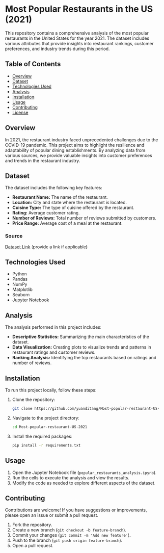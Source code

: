 # Most Popular Restaurants in the US (2021)

This repository contains a comprehensive analysis of the most popular restaurants in the United States for the year 2021. The dataset includes various attributes that provide insights into restaurant rankings, customer preferences, and industry trends during this period.

## Table of Contents

- [Overview](#overview)
- [Dataset](#dataset)
- [Technologies Used](#technologies-used)
- [Analysis](#analysis)
- [Installation](#installation)
- [Usage](#usage)
- [Contributing](#contributing)
- [License](#license)

## Overview

In 2021, the restaurant industry faced unprecedented challenges due to the COVID-19 pandemic. This project aims to highlight the resilience and adaptability of popular dining establishments. By analyzing data from various sources, we provide valuable insights into customer preferences and trends in the restaurant industry.

## Dataset

The dataset includes the following key features:

- **Restaurant Name:** The name of the restaurant.
- **Location:** City and state where the restaurant is located.
- **Cuisine Type:** The type of cuisine offered by the restaurant.
- **Rating:** Average customer rating.
- **Number of Reviews:** Total number of reviews submitted by customers.
- **Price Range:** Average cost of a meal at the restaurant.

### Source

[Dataset Link](#) (provide a link if applicable)

## Technologies Used

- Python
- Pandas
- NumPy
- Matplotlib
- Seaborn
- Jupyter Notebook

## Analysis

The analysis performed in this project includes:

- **Descriptive Statistics:** Summarizing the main characteristics of the dataset.
- **Data Visualization:** Creating plots to visualize trends and patterns in restaurant ratings and customer reviews.
- **Ranking Analysis:** Identifying the top restaurants based on ratings and number of reviews.

## Installation

To run this project locally, follow these steps:

1. Clone the repository:
   ```bash
   git clone https://github.com/yuanditang/Most-popular-restaurant-US-2021.git
   ```

2. Navigate to the project directory:
   ```bash
   cd Most-popular-restaurant-US-2021
   ```

3. Install the required packages:
   ```bash
   pip install -r requirements.txt
   ```

## Usage

1. Open the Jupyter Notebook file (`popular_restaurants_analysis.ipynb`).
2. Run the cells to execute the analysis and view the results.
3. Modify the code as needed to explore different aspects of the dataset.

## Contributing

Contributions are welcome! If you have suggestions or improvements, please open an issue or submit a pull request.

1. Fork the repository.
2. Create a new branch (`git checkout -b feature-branch`).
3. Commit your changes (`git commit -m 'Add new feature'`).
4. Push to the branch (`git push origin feature-branch`).
5. Open a pull request.

